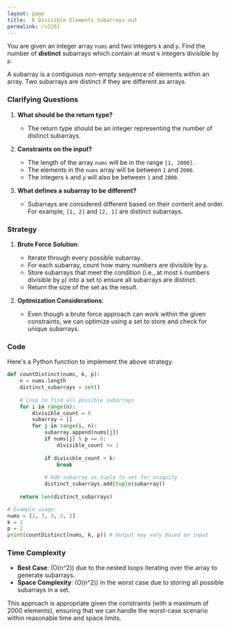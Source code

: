 ```yaml
---
layout: page
title:  K Divisible Elements Subarrays-out
permalink: /s2261
---
```


You are given an integer array `nums` and two integers `k` and `p`. Find the number of **distinct** subarrays which contain at most `k` integers divisible by `p`.

A subarray is a contiguous non-empty sequence of elements within an array. Two subarrays are distinct if they are different as arrays.

### Clarifying Questions

1. **What should be the return type?**
   - The return type should be an integer representing the number of distinct subarrays.
   
2. **Constraints on the input?**
   - The length of the array `nums` will be in the range `[1, 2000]`.
   - The elements in the `nums` array will be between `1` and `2000`.
   - The integers `k` and `p` will also be between `1` and `2000`.

3. **What defines a subarray to be different?**
   - Subarrays are considered different based on their content and order. For example, `[1, 2]` and `[2, 1]` are distinct subarrays.

### Strategy

1. **Brute Force Solution**: 
   - Iterate through every possible subarray.
   - For each subarray, count how many numbers are divisible by `p`.
   - Store subarrays that meet the condition (i.e., at most `k` numbers divisible by `p`) into a set to ensure all subarrays are distinct.
   - Return the size of the set as the result.

2. **Optimization Considerations**:
   - Even though a brute force approach can work within the given constraints, we can optimize using a set to store and check for unique subarrays.

### Code

Here's a Python function to implement the above strategy.

```python
def countDistinct(nums, k, p):
    n = nums.length
    distinct_subarrays = set()
    
    # Loop to find all possible subarrays
    for i in range(n):
        divisible_count = 0
        subarray = []
        for j in range(i, n):
            subarray.append(nums[j])
            if nums[j] % p == 0:
                divisible_count += 1
            
            if divisible_count > k:
                break
            
            # Add subarray as tuple to set for uniquity
            distinct_subarrays.add(tuple(subarray))
    
    return len(distinct_subarrays)

# Example usage:
nums = [2, 3, 3, 2, 2]
k = 2
p = 2
print(countDistinct(nums, k, p)) # Output may vary based on input
```

### Time Complexity

- **Best Case**: \(O(n^2)\) due to the nested loops iterating over the array to generate subarrays.
- **Space Complexity**: \(O(n^2)\) in the worst case due to storing all possible subarrays in a set.

This approach is appropriate given the constraints (with a maximum of 2000 elements), ensuring that we can handle the worst-case scenario within reasonable time and space limits.